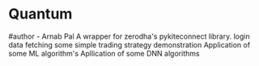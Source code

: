 # Quantum
#author - Arnab Pal
A wrapper for zerodha's pykiteconnect library.
login
data fetching 
some simple trading strategy demonstration
Application of some ML algorithm's
Apllication of some DNN algorithms

